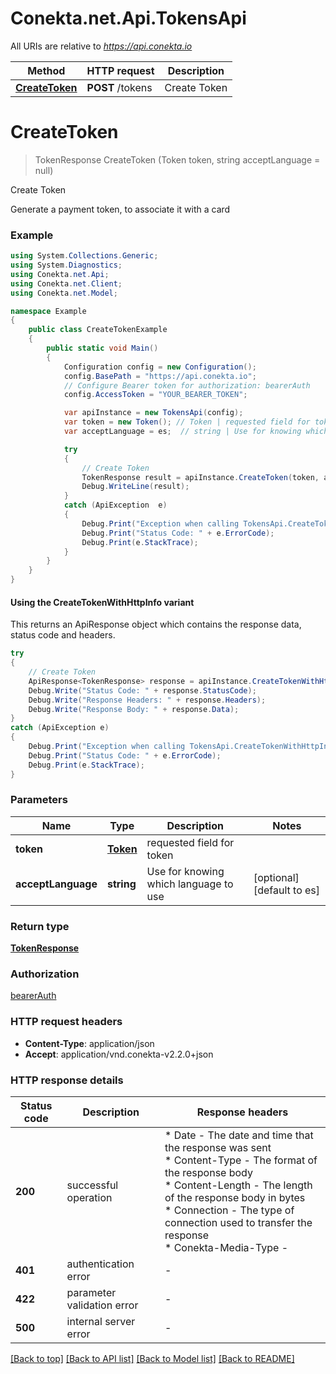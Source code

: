 # Conekta.net.Api.TokensApi

All URIs are relative to *https://api.conekta.io*

| Method | HTTP request | Description |
|--------|--------------|-------------|
| [**CreateToken**](TokensApi.md#createtoken) | **POST** /tokens | Create Token |

<a id="createtoken"></a>
# **CreateToken**
> TokenResponse CreateToken (Token token, string acceptLanguage = null)

Create Token

Generate a payment token, to associate it with a card 

### Example
```csharp
using System.Collections.Generic;
using System.Diagnostics;
using Conekta.net.Api;
using Conekta.net.Client;
using Conekta.net.Model;

namespace Example
{
    public class CreateTokenExample
    {
        public static void Main()
        {
            Configuration config = new Configuration();
            config.BasePath = "https://api.conekta.io";
            // Configure Bearer token for authorization: bearerAuth
            config.AccessToken = "YOUR_BEARER_TOKEN";

            var apiInstance = new TokensApi(config);
            var token = new Token(); // Token | requested field for token
            var acceptLanguage = es;  // string | Use for knowing which language to use (optional)  (default to es)

            try
            {
                // Create Token
                TokenResponse result = apiInstance.CreateToken(token, acceptLanguage);
                Debug.WriteLine(result);
            }
            catch (ApiException  e)
            {
                Debug.Print("Exception when calling TokensApi.CreateToken: " + e.Message);
                Debug.Print("Status Code: " + e.ErrorCode);
                Debug.Print(e.StackTrace);
            }
        }
    }
}
```

#### Using the CreateTokenWithHttpInfo variant
This returns an ApiResponse object which contains the response data, status code and headers.

```csharp
try
{
    // Create Token
    ApiResponse<TokenResponse> response = apiInstance.CreateTokenWithHttpInfo(token, acceptLanguage);
    Debug.Write("Status Code: " + response.StatusCode);
    Debug.Write("Response Headers: " + response.Headers);
    Debug.Write("Response Body: " + response.Data);
}
catch (ApiException e)
{
    Debug.Print("Exception when calling TokensApi.CreateTokenWithHttpInfo: " + e.Message);
    Debug.Print("Status Code: " + e.ErrorCode);
    Debug.Print(e.StackTrace);
}
```

### Parameters

| Name | Type | Description | Notes |
|------|------|-------------|-------|
| **token** | [**Token**](Token.md) | requested field for token |  |
| **acceptLanguage** | **string** | Use for knowing which language to use | [optional] [default to es] |

### Return type

[**TokenResponse**](TokenResponse.md)

### Authorization

[bearerAuth](../README.md#bearerAuth)

### HTTP request headers

 - **Content-Type**: application/json
 - **Accept**: application/vnd.conekta-v2.2.0+json


### HTTP response details
| Status code | Description | Response headers |
|-------------|-------------|------------------|
| **200** | successful operation |  * Date - The date and time that the response was sent <br>  * Content-Type - The format of the response body <br>  * Content-Length - The length of the response body in bytes <br>  * Connection - The type of connection used to transfer the response <br>  * Conekta-Media-Type -  <br>  |
| **401** | authentication error |  -  |
| **422** | parameter validation error |  -  |
| **500** | internal server error |  -  |

[[Back to top]](#) [[Back to API list]](../README.md#documentation-for-api-endpoints) [[Back to Model list]](../README.md#documentation-for-models) [[Back to README]](../README.md)

